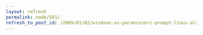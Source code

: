 ```yaml
---
layout: refresh
permalink: node/581/
refresh_to_post_id: /2009/01/02/windows-os-parancssori-prompt-linux-alatt
---
```

